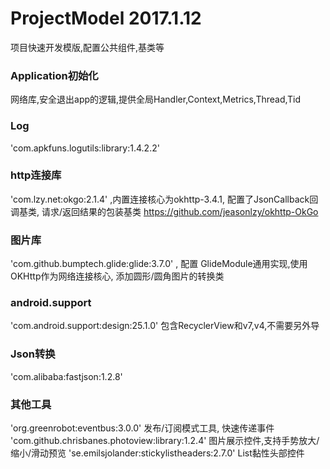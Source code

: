 # ProjectModel 2017.1.12
项目快速开发模版,配置公共组件,基类等
### Application初始化
网络库,安全退出app的逻辑,提供全局Handler,Context,Metrics,Thread,Tid
### Log
'com.apkfuns.logutils:library:1.4.2.2'
### http连接库 
'com.lzy.net:okgo:2.1.4' ,内置连接核心为okhttp-3.4.1, 配置了JsonCallback回调基类, 请求/返回结果的包装基类
https://github.com/jeasonlzy/okhttp-OkGo
### 图片库
'com.github.bumptech.glide:glide:3.7.0' , 配置 GlideModule通用实现,使用OKHttp作为网络连接核心, 添加圆形/圆角图片的转换类
### android.support
'com.android.support:design:25.1.0' 包含RecyclerView和v7,v4,不需要另外导
### Json转换
'com.alibaba:fastjson:1.2.8'
### 其他工具
'org.greenrobot:eventbus:3.0.0' 发布/订阅模式工具, 快速传递事件
'com.github.chrisbanes.photoview:library:1.2.4' 图片展示控件,支持手势放大/缩小/滑动预览
'se.emilsjolander:stickylistheaders:2.7.0' List黏性头部控件

